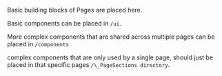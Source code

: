 Basic building blocks of Pages are placed here.

Basic components can be placed in `/ui`.

More complex components that are shared across multiple pages can be placed in `/components`

complex components that are only used by a single page, should just be placed in that specific pages `/\_PageSections directory`.
